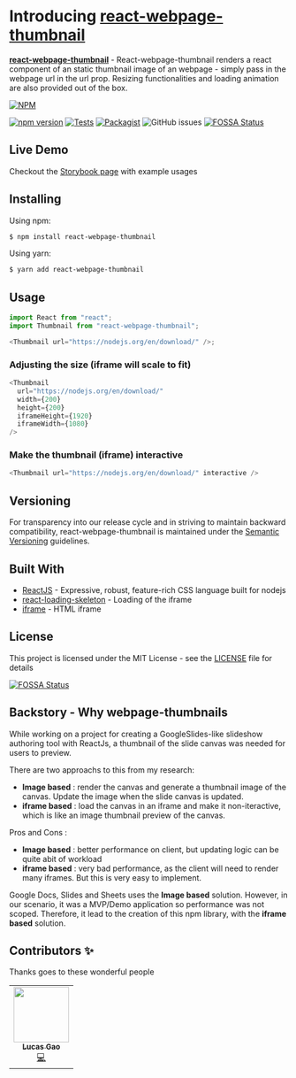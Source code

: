 # Introducing [react-webpage-thumbnail](https://www.npmjs.com/package/react-webpage-thumbnail)

**[react-webpage-thumbnail](https://github.com/lucas2005gao/react-webpage-thumbnail)** - React-webpage-thumbnail renders a react component of an static thumbnail image of an webpage - simply pass in the webpage url in the url prop. Resizing functionalities and loading animation are also provided out of the box.

[![NPM](https://nodei.co/npm/react-webpage-thumbnail.png)](https://nodei.co/npm/react-webpage-thumbnail/)

[![npm version](https://badge.fury.io/js/react-webpage-thumbnail.svg)](https://badge.fury.io/js/react-webpage-thumbnail.svg)
[![Tests](https://github.com/lucas2005gao/react-webpage-thumbnail/actions/workflows/unit_tests.yml/badge.svg)](https://github.com/lucas2005gao/react-webpage-thumbnail/actions/workflows/unit_tests.yml)
[![Packagist](https://img.shields.io/badge/license-MIT-blue.svg)](https://github.com/lucas2005gao/react-webpage-thumbnail/blob/master/LICENSE)
![GitHub issues](https://img.shields.io/github/issues/lucas2005gao/react-webpage-thumbnail)
[![FOSSA Status](https://app.fossa.com/api/projects/git%2Bgithub.com%2Flucas2005gao%2Freact-webpage-thumbnail.svg?type=shield)](https://app.fossa.com/projects/git%2Bgithub.com%2Flucas2005gao%2Freact-webpage-thumbnail?ref=badge_shield)

## Live Demo

Checkout the [Storybook page](https://master--6155a28d6f5cc1003a3c4913.chromatic.com) with example usages

## Installing

Using npm:

```bash
$ npm install react-webpage-thumbnail
```

Using yarn:

```bash
$ yarn add react-webpage-thumbnail
```

## Usage

```javascript
import React from "react";
import Thumbnail from "react-webpage-thumbnail";

<Thumbnail url="https://nodejs.org/en/download/" />;
```

### Adjusting the size (iframe will scale to fit)

```javascript
<Thumbnail
  url="https://nodejs.org/en/download/"
  width={200}
  height={200}
  iframeHeight={1920}
  iframeWidth={1080}
/>
```

### Make the thumbnail (iframe) interactive

```javascript
<Thumbnail url="https://nodejs.org/en/download/" interactive />
```

## Versioning

For transparency into our release cycle and in striving to maintain backward compatibility, react-webpage-thumbnail is maintained under the [Semantic Versioning](https://semver.org/) guidelines.

## Built With

- [ReactJS](https://reactjs.org/) - Expressive, robust, feature-rich CSS language built for nodejs
- [react-loading-skeleton](https://www.npmjs.com/package/react-loading-skeleton) - Loading of the iframe
- [iframe](https://www.w3schools.com/tags/tag_iframe.ASP) - HTML iframe

## License

This project is licensed under the MIT License - see the [LICENSE](https://github.com/lucas2005gao/react-webpage-thumbnail/blob/master/LICENSE) file for details

[![FOSSA Status](https://app.fossa.com/api/projects/git%2Bgithub.com%2Flucas2005gao%2Freact-webpage-thumbnail.svg?type=large)](https://app.fossa.com/projects/git%2Bgithub.com%2Flucas2005gao%2Freact-webpage-thumbnail?ref=badge_large)

## Backstory - Why webpage-thumbnails

While working on a project for creating a GoogleSlides-like slideshow authoring tool with ReactJs, a thumbnail of the slide canvas was needed for users to preview.

There are two approachs to this from my research:

- **Image based** : render the canvas and generate a thumbnail image of the canvas. Update the image when the slide canvas is updated.
- **iframe based** : load the canvas in an iframe and make it non-iteractive, which is like an image thumbnail preview of the canvas.

Pros and Cons :

- **Image based** : better performance on client, but updating logic can be quite abit of workload
- **iframe based** : very bad performance, as the client will need to render many iframes. But this is very easy to implement.

Google Docs, Slides and Sheets uses the **Image based** solution. However, in our scenario, it was a MVP/Demo application so performance was not scoped. Therefore, it lead to the creation of this npm library, with the **iframe based** solution.

## Contributors ✨

Thanks goes to these wonderful people

<table>
  <tr>
    <td align="center"><a href="https://github.com/lucas2005gao"><img src="https://avatars.githubusercontent.com/u/48196609?v=4?s=100" width="100px;" alt=""/><br /><sub><b>Lucas Gao</b></sub></a><br /><a href="https://github.com/lucas2005gao/REACT Template/commits?author=lucas2005gao" title="Code">💻</a></td>
  </tr>
</table>
